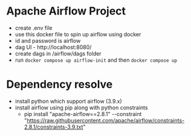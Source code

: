 # Apache Airflow Project

- create .env file
- use this docker file to spin up airflow using docker
- id and password is airflow
- dag UI - http://localhost:8080/
- create dags in /airflow/dags folder
- run `docker compose up airflow-init` and then `docker compose up`

# Dependency resolve
- install python which support airflow (3.9.x)
- install airflow using pip along with python constraints
    -  pip install "apache-airflow==2.8.1" --constraint "https://raw.githubusercontent.com/apache/airflow/constraints-2.8.1/constraints-3.9.txt"
